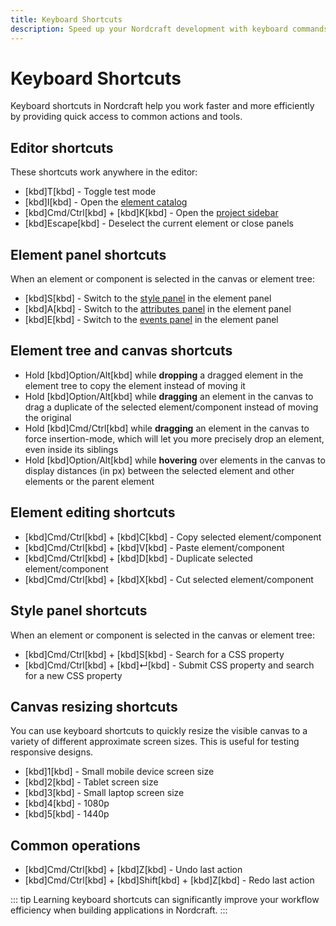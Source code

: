 ```yaml
---
title: Keyboard Shortcuts
description: Speed up your Nordcraft development with keyboard commands for navigation, element selection, panel switching and common editing operations.
---
```


# Keyboard Shortcuts

Keyboard shortcuts in Nordcraft help you work faster and more efficiently by providing quick access to common actions and tools.

## Editor shortcuts

These shortcuts work anywhere in the editor:

- [kbd]T[kbd] - Toggle test mode
- [kbd]I[kbd] - Open the [element catalog](/the-editor/element-tree#element-catalog)
- [kbd]Cmd/Ctrl[kbd] + [kbd]K[kbd] - Open the [project sidebar](/the-editor/project-sidebar)
- [kbd]Escape[kbd] - Deselect the current element or close panels

## Element panel shortcuts

When an element or component is selected in the canvas or element tree:

- [kbd]S[kbd] - Switch to the [style panel](/the-editor/element-panel#style-panel) in the element panel
- [kbd]A[kbd] - Switch to the [attributes panel](/the-editor/element-panel#attributes-panel) in the element panel
- [kbd]E[kbd] - Switch to the [events panel](/the-editor/element-panel#events-panel) in the element panel

## Element tree and canvas shortcuts

- Hold [kbd]Option/Alt[kbd] while **dropping** a dragged element in the element tree to copy the element instead of moving it
- Hold [kbd]Option/Alt[kbd] while **dragging** an element in the canvas to drag a duplicate of the selected element/component instead of moving the original
- Hold [kbd]Cmd/Ctrl[kbd] while **dragging** an element in the canvas to force insertion-mode, which will let you more precisely drop an element, even inside its siblings
- Hold [kbd]Option/Alt[kbd] while **hovering** over elements in the canvas to display distances (in px) between the selected element and other elements or the parent element

## Element editing shortcuts

- [kbd]Cmd/Ctrl[kbd] + [kbd]C[kbd] - Copy selected element/component
- [kbd]Cmd/Ctrl[kbd] + [kbd]V[kbd] - Paste element/component
- [kbd]Cmd/Ctrl[kbd] + [kbd]D[kbd] - Duplicate selected element/component
- [kbd]Cmd/Ctrl[kbd] + [kbd]X[kbd] - Cut selected element/component

## Style panel shortcuts

When an element or component is selected in the canvas or element tree:

- [kbd]Cmd/Ctrl[kbd] + [kbd]S[kbd] - Search for a CSS property
- [kbd]Cmd/Ctrl[kbd] + [kbd]↵[kbd] - Submit CSS property and search for a new CSS property

## Canvas resizing shortcuts

You can use keyboard shortcuts to quickly resize the visible canvas to a variety of different approximate screen sizes. This is useful for testing responsive designs.

- [kbd]1[kbd] - Small mobile device screen size
- [kbd]2[kbd] - Tablet screen size
- [kbd]3[kbd] - Small laptop screen size
- [kbd]4[kbd] - 1080p
- [kbd]5[kbd] - 1440p

## Common operations

- [kbd]Cmd/Ctrl[kbd] + [kbd]Z[kbd] - Undo last action
- [kbd]Cmd/Ctrl[kbd] + [kbd]Shift[kbd] + [kbd]Z[kbd] - Redo last action

::: tip
Learning keyboard shortcuts can significantly improve your workflow efficiency when building applications in Nordcraft.
:::
